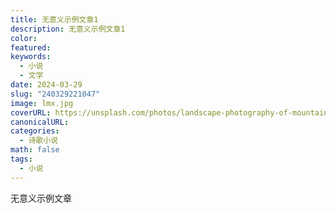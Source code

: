 ```yaml
---
title: 无意义示例文章1
description: 无意义示例文章1
color: 
featured: 
keywords:
  - 小说
  - 文学
date: 2024-03-29
slug: "240329221047"
image: lmx.jpg
coverURL: https://unsplash.com/photos/landscape-photography-of-mountains-twukN12EN7c
canonicalURL: 
categories:
  - 诗歌小说
math: false
tags:
  - 小说
---
```


无意义示例文章
